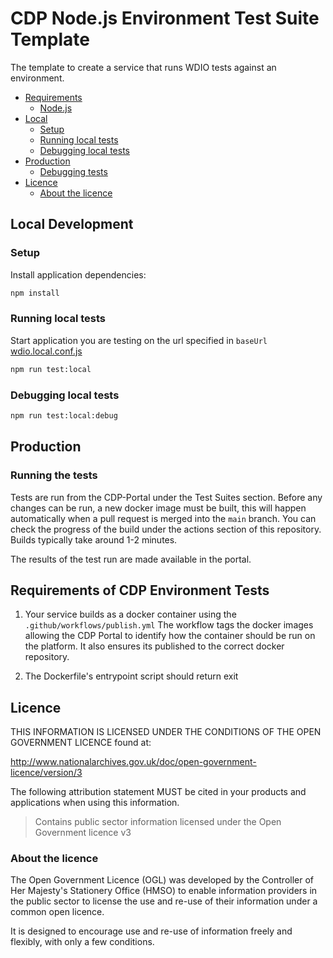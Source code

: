 # CDP Node.js Environment Test Suite Template

The template to create a service that runs WDIO tests against an environment.

- [Requirements](#requirements)
  - [Node.js](#nodejs)
- [Local](#local)
  - [Setup](#setup)
  - [Running local tests](#running-local-tests)
  - [Debugging local tests](#debugging-local-tests)
- [Production](#production)
  - [Debugging tests](#debugging-tests)
- [Licence](#licence)
  - [About the licence](#about-the-licence)

## Local Development

### Setup

Install application dependencies:

```bash
npm install
```

### Running local tests

Start application you are testing on the url specified in `baseUrl` [wdio.local.conf.js](wdio.local.conf.js)

```bash
npm run test:local
```

### Debugging local tests

```bash
npm run test:local:debug
```

## Production

### Running the tests

Tests are run from the CDP-Portal under the Test Suites section. Before any changes can be run, a new docker image must be built, this will happen automatically when a pull request is merged into the `main` branch.
You can check the progress of the build under the actions section of this repository. Builds typically take around 1-2 minutes.

The results of the test run are made available in the portal.

## Requirements of CDP Environment Tests

1. Your service builds as a docker container using the `.github/workflows/publish.yml`
   The workflow tags the docker images allowing the CDP Portal to identify how the container should be run on the platform.
   It also ensures its published to the correct docker repository.

2. The Dockerfile's entrypoint script should return exit

## Licence

THIS INFORMATION IS LICENSED UNDER THE CONDITIONS OF THE OPEN GOVERNMENT LICENCE found at:

<http://www.nationalarchives.gov.uk/doc/open-government-licence/version/3>

The following attribution statement MUST be cited in your products and applications when using this information.

> Contains public sector information licensed under the Open Government licence v3

### About the licence

The Open Government Licence (OGL) was developed by the Controller of Her Majesty's Stationery Office (HMSO) to enable
information providers in the public sector to license the use and re-use of their information under a common open
licence.

It is designed to encourage use and re-use of information freely and flexibly, with only a few conditions.
